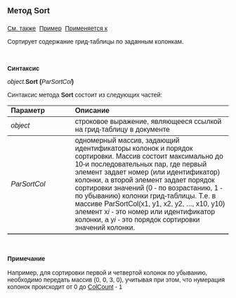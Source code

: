 <html>
<head>
<title>Документ\Грид-таблица\Sort</title>
</head>

<body>

<p><strong><font size="4" face="Arial">Метод Sort<br>
<br>
</font></strong><font face="Arial"><a href="../AsGrid.html">См. также</a>&nbsp;
<u>Пример</u>&nbsp; <a href="../AsGrid.html">Применяется к</a></font></p>

<p class="label"><font face="Arial">Сортирует содержание грид-таблицы 
по заданным колонкам.</font></p>

<p class="label">&nbsp;</p>

<p class="label"><font face="Arial"><b>Синтаксис</b></font></p>

<p><font face="Arial"><em>object.</em><strong>Sort (</strong><em>ParSortCol</em><strong>)</strong></font></p>

<p><font face="Arial">Синтаксис метода <strong>Sort</strong>
состоит из следующих частей:</font></p>

<table border="1" cellPadding="5" cols="2" frame="below" rules="rows">
<TBODY>
  <tr vAlign="top">
    <td class="label" width="29%"><font face="Arial"><b>Параметр</b></font></td>
    <td class="label" width="71%"><font face="Arial"><strong>Описание</strong></font></td>
  </tr>
  <tr>
    <td width="29%"><font face="Arial"><em>object</em></font></td>
    <td width="71%"><font face="Arial">строковое выражение, являющееся 
	ссылкой на грид-таблицу в документе</font></td>
  </tr>
</TBODY>
  <tr>
    <td width="29%"><font face="Arial"><em>ParSortCol</em></font></td>
    <td width="71%"><font face="Arial">одномерный массив, задающий 
	идентификаторы колонок и порядок сортировки. Массив состоит максимально до 
	10-и последовательных пар, где первый элемент задает номер (или 
	идентификатор) колонки, а второй элемент задает порядок сортировки значений 
	(0 - по возрастанию, 1 - по убыванию) колонки грид-таблицы. Т.е. в массиве 
	ParSortCol(x1, y1, x2, y2, ..., x10, y10) элемент x<em>i -
    </em>это номер или идентификатор колонки, а y<em>i -</em>
    это порядок сортировки значений колонки. </font></td>
  </tr>
</table>

<p class="label">&nbsp;</p>

<p class="label"><font face="Arial"><b>Примечание<br>
<br>
</b>Например, для сортировки первой и четвертой колонок по убыванию, необходимо 
передать массив (0, 0, 3, 0), учитывая при этом, что нумерация колонок 
происходит от 0 до <a href="ColCount.html">ColCount</a> - 1<br>
</font></p>
</body>
</html>
